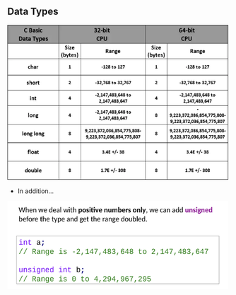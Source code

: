 ## Data Types

<img src="../../images/data-types.png" width="500" height="350">


- In addition...


<img src="../../images/data-type-range.jpeg" width="500" height="200">



